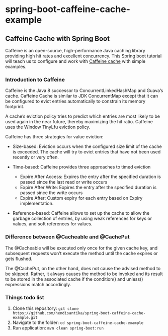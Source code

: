 # spring-boot-caffeine-cache-example

## Caffeine Cache with Spring Boot

Caffeine is an open-source, high-performance Java caching library providing high hit rates and excellent concurrency.
This Spring boot tutorial will teach us to configure and work
with [Caffeine cache](https://github.com/ben-manes/caffeine) with simple examples.

### Introduction to Caffeine

Caffeine is the Java 8 successor to ConcurrentLinkedHashMap and Guava’s cache. Caffeine Cache is similar to JDK
ConcurrentMap except that it can be configured to evict entries automatically to constrain its memory footprint.

A cache’s eviction policy tries to predict which entries are most likely to be used again in the near future, thereby
maximizing the hit ratio. Caffeine uses the Window TinyLfu eviction policy.

Caffeine has three strategies for value eviction:

* Size-based: Eviction occurs when the configured size limit of the cache is exceeded. The cache will try to evict
  entries that have not been used recently or very often.
* Time-based: Caffeine provides three approaches to timed eviction

  * Expire After Access: Expires the entry after the specified duration is passed since the last read or write occurs
  * Expire After Write: Expires the entry after the specified duration is passed since the write occurs
  * Expire After: Custom expiry for each entry based on Expiry implementation.

* Reference-based: Caffeine allows to set up the cache to allow the garbage collection of entries, by using weak
  references for keys or values, and soft references for values.

### Difference between @Cacheable and @CachePut

The @Cacheable will be executed only once for the given cache key, and subsequent requests won’t execute the method
until the cache expires or gets flushed.

The @CachePut, on the other hand, does not cause the advised method to be skipped. Rather, it always causes the method
to be invoked and its result to be stored in the associated cache if the condition() and unless() expressions match
accordingly.

### Things todo list

1. Clone this repository: `git clone https://github.com/hendisantika/spring-boot-caffeine-cache-example.git`
2. Navigate to the folder: `cd spring-boot-caffeine-cache-example`
3. Run application: `mvn clean spring-boot:run`
